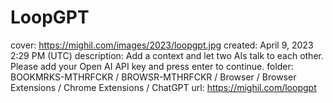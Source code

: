 # LoopGPT

cover: https://mighil.com/images/2023/loopgpt.jpg
created: April 9, 2023 2:29 PM (UTC)
description: Add a context and let two AIs talk to each other. Please add your Open AI API key and press enter to continue.
folder: BOOKMRKS-MTHRFCKR / BROWSR-MTHRFCKR / Browser / Browser Extensions / Chrome Extensions / ChatGPT
url: https://mighil.com/loopgpt